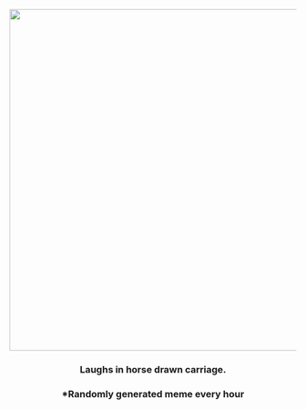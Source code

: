<p align="center">
        <img src="https://i.redd.it/8z9f4t424a691.jpg" width="600" height="600">
        </p>
        <h3 align="center">Laughs in horse drawn carriage.</h3>
        <h3 align="center">*Randomly generated meme every hour</h3>
    